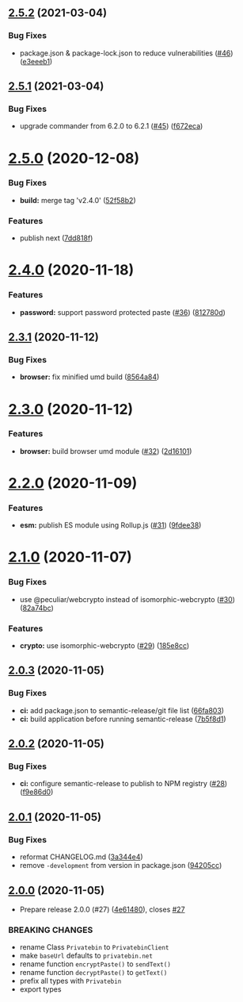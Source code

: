 ## [2.5.2](https://github.com/pixelfactoryio/privatebin-cli/compare/v2.5.1...v2.5.2) (2021-03-04)


### Bug Fixes

* package.json & package-lock.json to reduce vulnerabilities ([#46](https://github.com/pixelfactoryio/privatebin-cli/issues/46)) ([e3eeeb1](https://github.com/pixelfactoryio/privatebin-cli/commit/e3eeeb19114d434ff478449876a0532de4e91b04))

## [2.5.1](https://github.com/pixelfactoryio/privatebin-cli/compare/v2.5.0...v2.5.1) (2021-03-04)


### Bug Fixes

* upgrade commander from 6.2.0 to 6.2.1 ([#45](https://github.com/pixelfactoryio/privatebin-cli/issues/45)) ([f672eca](https://github.com/pixelfactoryio/privatebin-cli/commit/f672eca1dc03c9e40060dea2d292eb0f8d2c8ab7))

# [2.5.0](https://github.com/pixelfactoryio/privatebin-cli/compare/v2.4.0...v2.5.0) (2020-12-08)


### Bug Fixes

* **build:** merge tag 'v2.4.0' ([52f58b2](https://github.com/pixelfactoryio/privatebin-cli/commit/52f58b255fcb467df237484ebf2a07e41dde5559))


### Features

* publish next ([7dd818f](https://github.com/pixelfactoryio/privatebin-cli/commit/7dd818f6ca024a4703bbd4550a20568d5ff9b879))

# [2.4.0](https://github.com/pixelfactoryio/privatebin-cli/compare/v2.3.1...v2.4.0) (2020-11-18)


### Features

* **password:** support password protected paste ([#36](https://github.com/pixelfactoryio/privatebin-cli/issues/36)) ([812780d](https://github.com/pixelfactoryio/privatebin-cli/commit/812780d88c2cfd5881319b812b6832728f2abefa))

## [2.3.1](https://github.com/pixelfactoryio/privatebin-cli/compare/v2.3.0...v2.3.1) (2020-11-12)


### Bug Fixes

* **browser:** fix minified umd build ([8564a84](https://github.com/pixelfactoryio/privatebin-cli/commit/8564a842e7320edbdc14a2899e11c15e6c1873ef))

# [2.3.0](https://github.com/pixelfactoryio/privatebin-cli/compare/v2.2.0...v2.3.0) (2020-11-12)


### Features

* **browser:** build browser umd module ([#32](https://github.com/pixelfactoryio/privatebin-cli/issues/32)) ([2d16101](https://github.com/pixelfactoryio/privatebin-cli/commit/2d16101f4edfe67fd7631433a8f96e883de5a58f))

# [2.2.0](https://github.com/pixelfactoryio/privatebin-cli/compare/v2.1.0...v2.2.0) (2020-11-09)


### Features

* **esm:** publish ES module using Rollup.js ([#31](https://github.com/pixelfactoryio/privatebin-cli/issues/31)) ([9fdee38](https://github.com/pixelfactoryio/privatebin-cli/commit/9fdee38665585c814d30573aa8509bd904786e9f))

# [2.1.0](https://github.com/pixelfactoryio/privatebin-cli/compare/v2.0.3...v2.1.0) (2020-11-07)


### Bug Fixes

* use @peculiar/webcrypto instead of isomorphic-webcrypto ([#30](https://github.com/pixelfactoryio/privatebin-cli/issues/30)) ([82a74bc](https://github.com/pixelfactoryio/privatebin-cli/commit/82a74bc6eba086bb9b3ec37c0cd774b7d3bc0169))


### Features

* **crypto:** use isomorphic-webcrypto ([#29](https://github.com/pixelfactoryio/privatebin-cli/issues/29)) ([185e8cc](https://github.com/pixelfactoryio/privatebin-cli/commit/185e8cc8870f88bb6b2682aa3ac953d28d328e5e))

## [2.0.3](https://github.com/pixelfactoryio/privatebin-cli/compare/v2.0.2...v2.0.3) (2020-11-05)


### Bug Fixes

* **ci:** add package.json to semantic-release/git file list ([66fa803](https://github.com/pixelfactoryio/privatebin-cli/commit/66fa803a2eb15578677d7fb4cf250a9546af708a))
* **ci:** build application before running semantic-release ([7b5f8d1](https://github.com/pixelfactoryio/privatebin-cli/commit/7b5f8d197068bc08ba2adc6c91dedeb42c3aff4a))

## [2.0.2](https://github.com/pixelfactoryio/privatebin-cli/compare/v2.0.1...v2.0.2) (2020-11-05)


### Bug Fixes

* **ci:** configure semantic-release to publish to NPM registry ([#28](https://github.com/pixelfactoryio/privatebin-cli/issues/28)) ([f9e86d0](https://github.com/pixelfactoryio/privatebin-cli/commit/f9e86d04d6f874d394c8e8692e4ec95ddab46e10))

## [2.0.1](https://github.com/pixelfactoryio/privatebin-cli/compare/v2.0.0...v2.0.1) (2020-11-05)


### Bug Fixes

* reformat CHANGELOG.md ([3a344e4](https://github.com/pixelfactoryio/privatebin-cli/commit/3a344e48f97c442bc47f49dda93c7e98772ac2e3))
* remove `-development` from version in package.json ([94205cc](https://github.com/pixelfactoryio/privatebin-cli/commit/94205cc48b7088c3f49784b6738cb55180500f88))

## [2.0.0](https://github.com/pixelfactoryio/privatebin-cli/compare/v1.0.2...v2.0.0) (2020-11-05)


* Prepare release 2.0.0 (#27) ([4e61480](https://github.com/pixelfactoryio/privatebin-cli/commit/4e61480f1f939f2a74bede3393794d1a5be33b8d)), closes [#27](https://github.com/pixelfactoryio/privatebin-cli/issues/27)


### BREAKING CHANGES

- rename Class `Privatebin` to `PrivatebinClient`
- make `baseUrl` defaults to `privatebin.net`
- rename function `encryptPaste()` to `sendText()`
- rename function `decryptPaste()` to `getText()`
- prefix all types with `Privatebin`
- export types
